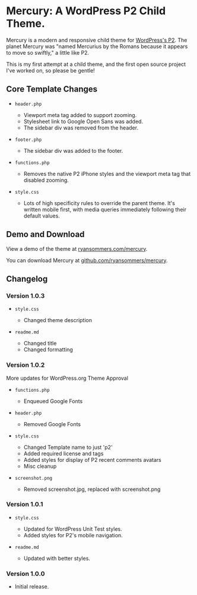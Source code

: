 # Mercury: A WordPress P2 Child Theme.

Mercury is a modern and responsive child theme for [WordPress's P2](http://p2theme.com/). The planet Mercury was "named Mercurius by the Romans because it appears to move so swiftly," a little like P2.

This is my first attempt at a child theme, and the first open source project I've worked on, so please be gentle!

## Core Template Changes
* `header.php`
  - Viewport meta tag added to support zooming.
  - Stylesheet link to Google Open Sans was added.
  - The sidebar div was removed from the header.

* `footer.php`
  - The sidebar div was added to the footer.

* `functions.php`
  - Removes the native P2 iPhone styles and the viewport meta tag that disabled zooming.

* `style.css` 
  - Lots of high specificity rules to override the parent theme. It's written mobile first, with media queries immediately following their default values.

## Demo and Download
View a demo of the theme at [ryansommers.com/mercury](http://ryansommers.com/mercury).

You can download Mercury at [github.com/ryansommers/mercury](https://github.com/ryansommers/mercury).

## Changelog

### Version 1.0.3
* `style.css`
  - Changed theme description

* `readme.md`
  - Changed title
  - Changed formatting

### Version 1.0.2
More updates for WordPress.org Theme Approval

* `functions.php`
  - Enqueued Google Fonts

* `header.php`
  - Removed Google Fonts

* `style.css`
  - Changed Template name to just 'p2'
  - Added required license and tags
  - Added styles for display of P2 recent comments avatars
  - Misc cleanup

* `screenshot.png`
  - Removed screenshot.jpg, replaced with screenshot.png

### Version 1.0.1
* `style.css`
  - Updated for WordPress Unit Test styles.
  - Added styles for P2's mobile navigation.

* `readme.md`
  - Updated with better styles.

### Version 1.0.0
- Initial release.

